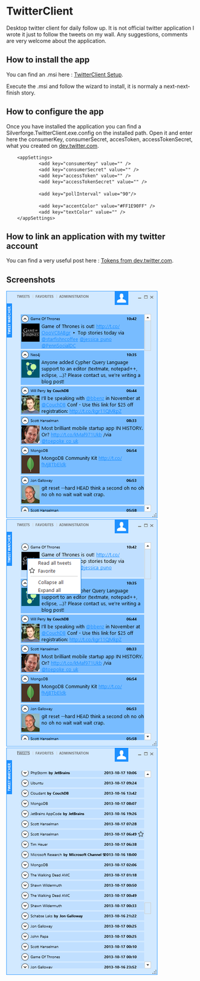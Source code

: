 TwitterClient
=============

Desktop twitter client for daily follow up. It is not official twitter application I wrote it just to follow the tweets on my wall.
Any suggestions, comments are very welcome about the application.

How to install the app
----------------------
You can find an .msi here : [TwitterClient Setup][1].

Execute the .msi and follow the wizard to install, it is normaly a next-next-finish story.

How to configure the app
------------------------
Once you have installed the application you can find a Silverforge.TwitterClient.exe.config on the installed path. Open it and enter here the consumerKey, consumerSecret, accesToken, accessTokenSecret, what you created on [dev.twitter.com][2].

        <appSettings>
                <add key="consumerKey" value="" />
                <add key="consumerSecret" value="" />
                <add key="accessToken" value="" />
                <add key="accessTokenSecret" value="" />

                <add key="pollInterval" value="90"/>

                <add key="accentColor" value="#FF1E90FF" />
                <add key="textColor" value="" />
        </appSettings>

How to link an application with my twitter account
--------------------------------------------------
You can find a very useful post here : [Tokens from dev.twitter.com][3].

Screenshots
-----------
![ScreenShot01](https://github.com/silverforge/TwitterClient/raw/master/Documents/ScreenShot01.png)
![ScreenShot02](https://github.com/silverforge/TwitterClient/raw/master/Documents/ScreenShot02.png)
![ScreenShot03](https://github.com/silverforge/TwitterClient/raw/master/Documents/ScreenShot03.png)


[1]: https://github.com/silverforge/TwitterClient/raw/master/Silverforge.TwitterClient.Setup/Silverforge.TwitterClient.Setup-SetupFiles/Silverforge.TwitterClient.Setup.msi "TwitterClient.Setup"

[2]: https://dev.twitter.com/ "dev.twitter.com" 

[3]: https://dev.twitter.com/docs/auth/tokens-devtwittercom "dev.twitter.help"
